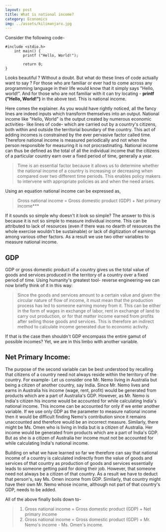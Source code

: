 ```yaml
---
layout: post
title: What is national income?
category: Economics
img: ../assets/kilimanjaro.jpg
---
```

Consider the following code-
```
#include <stdio.h>
	int main() {
		printf ("Hello, World!");

        return 0;
}
```

Looks beautiful ? Without a doubt. But what do these lines of code actually want to say ? For those who are familiar or ever had to come across any programming language in their life would know that it simply says "Hello, world!".  And for those who are not familiar with it can try locating - **printf ("Hello, World!")** in the above text. This is national income.

Here comes the explainer. As you would have rightly noticed, all the fancy lines are indeed inputs which transform themselves into an output. National income like "Hello, World" is the output created by numerous economic activities-  like lines of code- which are carried out by a country's citizens, both within and outside the territorial boundary of the country. This act of adding incomes is constrained by the ever pervasive factor called time. Therefore national income is measured periodically and not when the person responsible for measuring it is not procrastinating. National income can thus be defined as the total of all the individual income that the citizens of a particular country earn over a fixed period of time, generally a year.<br>

>Time is an essential factor because it allows us to determine whether the national income of a country is increasing or decreasing when compared over two different time periods. This enables policy makers to intervene with appropriate policies as and when the need arises.

Using an equation national income can be expressed as,

> Gross national income = Gross domestic product (GDP) + Net primary income***

If it sounds so simple why doesn't it look so simple? The answer to this is because it is not so simple to measure individual income. This can be attributed to lack of resources (even if there was no dearth of resources the whole exercise wouldn't be sustainable) or lack of digitization of earnings among various other factors. As a result we use two other variables to measure national income.<br>

## GDP
GDP or gross domestic product of a country gives us the total value of goods and services produced in the territory of a country over a fixed period of time. Using humanity's greatest tool- reverse engineering-we can now briefly think of it in this way:
>Since the goods and services amount to a certain value and given the circular nature of flow of income, it must mean that the production process has led to someone earning money from it. This can be either in the form of wages in exchange of labor, rent in exchange of land to carry out production, or for that matter income earned from profits after selling those goods and services. This is therefore an indirect method to calculate income generated due to economic activity.

If that is the case then shouldn't GDP encompass the entire gamut of possible incomes? Yet, we are in this limbo with another variable. <br>

## Net Primary Income:
The purpose of the second variable can be best understood by recalling that citizens of a country need not always reside within the territory of the country. For example- Let us consider one Mr. Nemo living in Australia but being a citizen of another country, say India. Since Mr. Nemo lives and earns in Australia his income (wage, rent, profit) would be generated from products which are a part of Australia's GDP. However, as Mr. Nemo is India's citizen his income would be accounted for while calculating India's national income. This income can be accounted for only if we enter another variable. If we use only GDP as the parameter to measure national income then it would be difficult finding Nemo's contribution since it remains unaccounted and therefore would be an incorrect measure. Similarly, there might be Ms. Omen who is living in India but is a citizen of Australia. Her income would be generated from products which are a part of India's GDP. But as she is a citizen of Australia her income must not be accounted for while calculating India's national income.<br>

Building on what we have learned so far we therefore can say that national income of a country is calculated indirectly from the value of goods and services of that country as production of goods and services essentially leads to someone getting paid for doing their job. However, that someone need not always be a citizen of that country. As a result we have to deduct that person's, say Ms. Omen income from GDP. Similarly, that country might have their own Mr. Nemo whose income, although not part of that country's GDP, needs to be added.<br>

All of the above finally boils down to-
>1. Gross national income = Gross domestic product (GDP) + Net primary income
>2. Gross national income = Gross domestic product (GDP) + Mr. Nemo's income - Ms. Omen's income.


